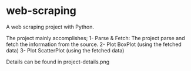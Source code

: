 # web-scraping
A web scraping project with Python.

The project mainly accomplishes;
1- Parse & Fetch: The project parse and fetch the information from the source.
2- Plot BoxPlot (using the fetched data)
3- Plot ScatterPlot (using the fetched data)

Details can be found in project-details.png
